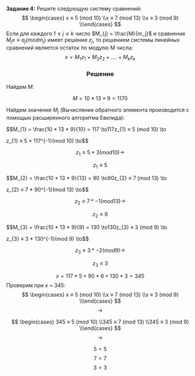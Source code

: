 **Задание 4:** Решите следующую систему сравнений:
 $$
\begin{cases}
 x ≡ 5 (mod 10) \\x ≡ 7 (mod 13) \\x ≡ 3 (mod 9) \\\end{cases}
$$
Если для каждого $1 \leq j \leq k$ число $M_{j} = \frac{M}{m_j}$ и сравнение $M_jx ≡ a_j (mod m_j)$ имеет решение $z_j$, то решением системы линейных сравнений является остаток по модулю М числа:
 $$x = M_1z_1 + M_2z_2 +....+ M_kz_k$$
<h3 style="text-align: center;">Решение</h3>

Найдем $M$:

$$M = 10 * 13 * 9 = 1170$$

Найдем значения $M_{j}$ (Вычисление обратного элемента производится с помощью расширенного алгоритма Евклида):

$$M_{1} = \frac{10 * 13 * 9}{10} = 117 \to117z_{1} ≡ 5 (mod 10) \to 

z_{1} ≡ 5 * 117^{-1}(mod 10) \to$$ 

$$z_{1} ≡ 5 * 3 (mod 10) \to$$

$$z_{1} ≡ 5$$

$$M_{2} = \frac{10 * 13 * 9}{13} = 90 \to90z_{2} ≡ 7 (mod 13) \to 

z_{2} ≡ 7 * 90^{-1}(mod 13) \to$$ 

$$z_{2} ≡ 7 * -1 (mod 13) \to$$

$$z_{2} ≡ 6$$

$$M_{3} = \frac{10 * 13 * 9}{9} = 130 \to130z_{3} ≡ 3 (mod 9) \to 

z_{3} ≡ 3 * 130^{-1}(mod 9) \to$$ 

$$z_{3} ≡ 3 * -2 (mod 9) \to$$

$$z_{3} ≡ 3$$

$$x = 117 * 5 + 90 * 6 + 130 * 3 =345$$
Проверим при $x$ = 345:
$$
\begin{cases}
 x ≡ 5 (mod 10) \\x ≡ 7 (mod 13) \\x ≡ 3 (mod 9) \\\end{cases}
$$
$$\to$$

$$
\begin{cases}
 345 ≡ 5 (mod 10) \\345 ≡ 7 (mod 13) \\345 ≡ 3 (mod 9) \\\end{cases}
$$
$$\to$$

$$5 = 5$$
$$7 = 7$$
$$3 = 3$$
